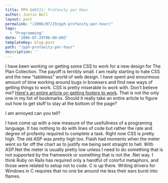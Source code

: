 ```yaml
---
title: PPH &#8211; Profanity per Hour
author: Justin Ball
layout: post
permalink: "/2006/07/29/pph-profanity-per-hour/"
tags:
  - "Programming"
date: '2006-07-29T06:00:00Z'
templateKey: blog-post
path: "/pph-profanity-per-hour"
description: ''
---
```


I have been working on getting some CSS to work for a new design for The Plan Collection. The payoff is terribly small. I am really starting to hate CSS and the new "tableless" world of web design. I have spent and enourmous amount of time working around bugs in browsers and find new ways of getting things to work. CSS is pretty miserable to work with. Don't believe me? [Here's an entire article on getting footers to work][1]. That is not the only one in my list of bookmarks. Should it really take an entire article to figure out how to get stuff to stay at the bottom of the page?

 [1]: http://www.alistapart.com/articles/footers

I am annoyed can you tell?

I have come up with a new measure of the usefullness of a programing language. It has nothing to do with lines of code but rather the rate and degree of profanity required to complete a task. Right now CSS is pretty high. The old ASP was pretty high too. Flash had moments when the meter went so far off the chart as to justify me being sent straight to hell. With ASP.Net the meter is usually pretty low unless I need to do something that is not supported by the framework or something that is not the .Net way. I think Ruby on Rails has required only a handful of colorful metaphors, and those were related to setup not to code. C is up there. Writing drivers for Windows in C requires that no one be around me less their ears burst into flames.
